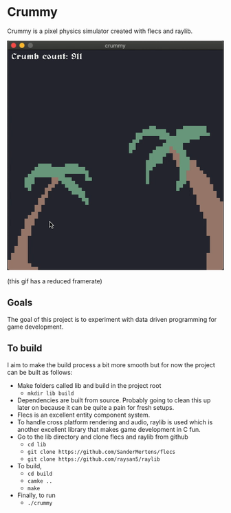 # Crummy
Crummy is a pixel physics simulator created with flecs and raylib.

<p align="center"><img src="https://github.com/alexjodonnell/crummy/blob/master/docs/paradise.gif" width="514" height="534" /></p>
(this gif has a reduced framerate)

## Goals
The goal of this project is to experiment with data driven programming for game development.

## To build 
I aim to make the build process a bit more smooth but for now the project can be built as follows:
- Make folders called lib and build in the project root
    - `mkdir lib build`
- Dependencies are built from source. Probably going to clean this up later on because it can be quite a pain for fresh setups.
- Flecs is an excellent entity component system.
- To handle cross platform rendering and audio, raylib is used which is another excellent library that makes game development in C fun.
- Go to the lib directory and clone flecs and raylib from github
    - `cd lib`
    - `git clone https://github.com/SanderMertens/flecs`
    - `git clone https://github.com/raysan5/raylib`
- To build,
    - `cd build`
    - `camke ..`
    - `make`
- Finally, to run
    - `./crummy`
